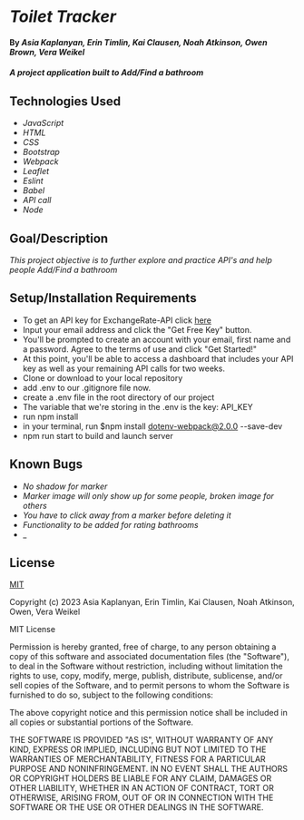 # _Toilet Tracker_

#### By _Asia Kaplanyan, Erin Timlin, Kai Clausen, Noah Atkinson, Owen Brown, Vera Weikel_

#### _A project application built to Add/Find a bathroom_

## Technologies Used

- _JavaScript_
- _HTML_
- _CSS_
- _Bootstrap_
- _Webpack_
- _Leaflet_
- _Eslint_
- _Babel_
- _API call_
- _Node_

## Goal/Description

_This project objective is to further explore and practice API's and help people Add/Find a bathroom_

## Setup/Installation Requirements
- To get an API key for ExchangeRate-API click [here](https://leafletjs.com/)
- Input your email address and click the "Get Free Key" button.
- You'll be prompted to create an account with your email, first name and a password. Agree to the terms of use and click "Get Started!"
- At this point, you'll be able to access a dashboard that includes your API key as well as your remaining API calls for two weeks.
- Clone or download to your local repository
- add .env to our .gitignore file now.
- create a .env file in the root directory of our project
- The variable that we're storing in the .env is the key: API_KEY
- run npm install
- in your terminal, run $npm install dotenv-webpack@2.0.0 --save-dev
- npm run start to build and launch server


## Known Bugs

- _No shadow for marker_
- _Marker image will only show up for some people, broken image for others_
- _You have to click away from a marker before deleting it_
- _Functionality to be added for rating bathrooms_
- _


## License

[MIT](https://choosealicense.com/licenses/mit/)

Copyright (c) 2023 Asia Kaplanyan, Erin Timlin, Kai Clausen, Noah Atkinson, Owen, Vera Weikel

MIT License

Permission is hereby granted, free of charge, to any person obtaining a copy
of this software and associated documentation files (the "Software"), to deal
in the Software without restriction, including without limitation the rights
to use, copy, modify, merge, publish, distribute, sublicense, and/or sell
copies of the Software, and to permit persons to whom the Software is
furnished to do so, subject to the following conditions:

The above copyright notice and this permission notice shall be included in all
copies or substantial portions of the Software.

THE SOFTWARE IS PROVIDED "AS IS", WITHOUT WARRANTY OF ANY KIND, EXPRESS OR
IMPLIED, INCLUDING BUT NOT LIMITED TO THE WARRANTIES OF MERCHANTABILITY,
FITNESS FOR A PARTICULAR PURPOSE AND NONINFRINGEMENT. IN NO EVENT SHALL THE
AUTHORS OR COPYRIGHT HOLDERS BE LIABLE FOR ANY CLAIM, DAMAGES OR OTHER
LIABILITY, WHETHER IN AN ACTION OF CONTRACT, TORT OR OTHERWISE, ARISING FROM,
OUT OF OR IN CONNECTION WITH THE SOFTWARE OR THE USE OR OTHER DEALINGS IN THE
SOFTWARE.